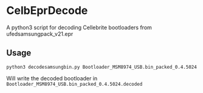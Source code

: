 # CelbEprDecode
A python3 script for decoding Cellebrite bootloaders from ufedsamsungpack_v21.epr

## Usage

    python3 decodesamsungbin.py Bootloader_MSM8974_USB.bin_packed_0.4.5024

Will write the decoded bootloader in `Bootloader_MSM8974_USB.bin_packed_0.4.5024.decoded`
